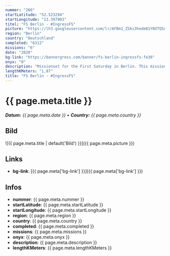 ```yaml
---
nummer: "266"
startLatitude: "52.523294"
startLongitude: "13.397903"
titel: "FS Berlin - #IngressFS"
picture: "https://lh3.googleusercontent.com/lr/AFBm1_ZSks3hedm81Y0OTQ5ABhF_eNUfwIKmwN9_u1nufyO-iUzyvNu7pVMuzgmyLI143KxZVNtJzjRokjdfxxPCg2x1bdeGmlRUbrFwVN-pIgsZTqOOALJiUMBxFESGx5_-yWfS907fgfKF8C9Pedo5IuiAhisk-Cy3A3MEoEbquWY9hJehRQfdu2F4rZ7HuPBzOeShuM7unAwuzdpTRUOtjyayehyx2J9hlUVg3-540Gx2rdpSS18ct19PFitpvQ7JOnStVqfn1sLrc0SjLZudMeY1lhNx2MRm6ldPUU-NYX_eexbu2xKQx7ueySAaW-HGUuA8PjpbNE8X6xsClfy7HcO_98e9rSZlAY9yFM5d7A8Si2QmLMGfMeUceqCd2gTkWQCo7uPdZpE7EfAQjbnS2579BsysayjoAnRlQxfiWX4uJKuyDdCefu-F8bd5Vuswp7QE71Fs_NUmahRe5N4z8rI__P5Vr2ch8uEs8Yu0CE3dEtADQ33hqMGRbTVTDiXbvqkreucN0WcMd79-5Ru6EvRAWS1Ds-smQeFvmlDpAupDLuC2TA4f_UdnuTX20L314fo92_DAGE8rj5BGoOMellwCnZ9sV5WBrHtu6yRJinc0MTDdZ2JDE6sY1D-89UFTuARxV7tN-rkCnXk0NK8j8VmABGQ4gm6uQVimd_yP5PdPVSlvExpM8h-dj3qd8ELI5RojWE19dXUqPTVjz3CZsjCfChxKg9YSssdnVDyOzmiMaVkQ63Ie7TQzeC3N0osazY7TVXJ-4R-rKBjuK0pncU9T7LLavj6Bq2eArwMW7TNPly-AsZ608Ps3DzaJ8KgVr4nWlv0EcxxxpwiokrkgN4s4XqiUgwg"
region: "Berlin"
country: "Deutschland"
completed: "6312"
missions: "6"
date: "2020"
bg-link: "https://bannergress.com/banner/fs-berlin-ingressfs-fe36"
onyx: "0"
description: "Missionset for the First Saturday in Berlin. This mission is dedicated to all berlin hipsters."
lengthKMeters: "1,87"
title: "FS Berlin - #IngressFS"
---
```


# {{ page.meta.title }}
_**Datum:** {{ page.meta.date }} • **Country:** {{ page.meta.country }}_

## Bild
![{{ page.meta.title | default('Bild') }}]({{ page.meta.picture }})

## Links
- **bg-link**: [{{ page.meta['bg-link'] }}]({{ page.meta['bg-link'] }})

## Infos
- **nummer**: {{ page.meta.nummer }}
- **startLatitude**: {{ page.meta.startLatitude }}
- **startLongitude**: {{ page.meta.startLongitude }}
- **region**: {{ page.meta.region }}
- **country**: {{ page.meta.country }}
- **completed**: {{ page.meta.completed }}
- **missions**: {{ page.meta.missions }}
- **onyx**: {{ page.meta.onyx }}
- **description**: {{ page.meta.description }}
- **lengthKMeters**: {{ page.meta.lengthKMeters }}

